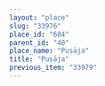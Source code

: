 ```yaml
---
layout: "place"
slug: "33976"
place_id: "604"
parent_id: "40"
place_name: "Puṣāja"
title: "Puṣāja"
previous_item: "33979"
---
```

